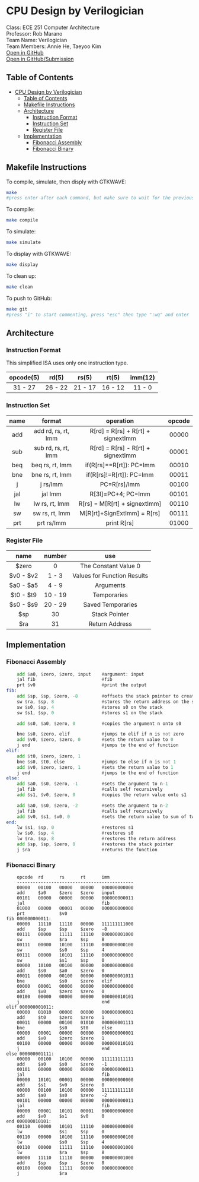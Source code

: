 # CPU Design by Verilogician

Class: ECE 251 Computer Architecture  
Professor: Rob Marano  
Team Name: Verilogician  
Team Members: Annie He, Taeyoo Kim  
[Open in GitHub](https://github.com/cooper-union-ece-251-marano/ece-251-spring-2023-final-project-verilogician)  
[Open in GitHub/Submission](https://github.com/cooper-union-ece-251-marano/ece-251-spring-2023-final-project-verilogician/tree/submission)

## Table of Contents

- [CPU Design by Verilogician](#cpu-design-by-verilogician)
	- [Table of Contents](#table-of-contents)
	- [Makefile Instructions](#makefile-instructions)
	- [Architecture](#architecture)
		- [Instruction Format](#instruction-format)
		- [Instruction Set](#instruction-set)
		- [Register File](#register-file)
	- [Implementation](#implementation)
		- [Fibonacci Assembly](#fibonacci-assembly)
		- [Fibonacci Binary](#fibonacci-binary)

## Makefile Instructions

To compile, simulate, then disply with GTKWAVE:
```bash
make
#press enter after each command, but make sure to wait for the previous to complete
```

To compile:
```bash
make compile
```

To simulate:
```bash
make simulate
```

To display with GTKWAVE:
```bash
make display
```

To clean up:
```bash
make clean
```

To push to GitHub:
```bash
make git
#press "i" to start commenting, press "esc" then type ":wq" and enter
```
## Architecture

### Instruction Format
This simplified ISA uses only one instruction type.  

| opcode(5) | rd(5) | rs(5) | rt(5) | imm(12) |
|:--------------:|:------------:|:------------:|:------------:|  :------------:|
| 31 - 27 | 26 - 22 | 21 - 17 | 16 - 12 | 11 - 0 |

### Instruction Set

| name | format | operation | opcode |
|:--------------:|:------------:|:------------:|:------------:|
| add | add rd, rs, rt, Imm| R[rd] = R[rs] + R[rt] + signextImm | 00000 |
| sub | sub rd, rs, rt, Imm| R[rd] = R[rs] - R[rt] + signextImm | 00001 |
| beq | beq rs, rt, Imm| if(R[rs]==R[rt]): PC=Imm | 00010 |
| bne | bne rs, rt, Imm| if(R[rs]!=R[rt]): PC=Imm | 00011 |
| j | j rs/Imm | PC=R[rs]/Imm | 00100 |
| jal | jal Imm | R[3l]=PC+4; PC=Imm | 00101 |
| lw | lw rs, rt, Imm | R[rs] = M[R[rt] + signextImm] | 00110 |
| sw | sw rs, rt, Imm | M[R[rt]+SignExtImm] = R[rs] | 00111 |
| prt | prt rs/Imm| print R[rs] | 01000 |

### Register File

| name | number | use |
|:--------------:|:------------:|:------------:|
| $zero | 0 | The Constant Value 0 |
| \$v0 - $v2 | 1 - 3 | Values for Function Results |
| $a0 - $a5 | 4 - 9 | Arguments |
| $t0 - $t9 | 10 - 19 | Temporaries |
| $s0 - $s9 | 20 - 29 | Saved Temporaries |
| $sp | 30 | Stack Pointer |
| $ra | 31 | Return Address |

## Implementation

### Fibonacci Assembly

```asm
	add $a0, $zero, $zero, input	#argument: input
	jal fib							#fib
	prt $v0			    			#print the output
fib:
	add $sp, $sp, $zero, -8			#offsets the stack pointer to create a stack frame
	sw $ra, $sp, 8					#stores the return address on the stack
	sw $s0, $sp, 4					#stores s0 on the stack
	sw $s1, $sp, 0					#stores s1 on the stack

	add $s0, $a0, $zero, 0 			#copies the argument n onto s0

	bne $s0, $zero, elif			#jumps to elif if n is not zero
	add $v0, $zero, $zero, 0		#sets the return value to 0
	j end							#jumps to the end of function
elif:
	add $t0, $zero, $zero, 1
	bne $s0, $t0, else				#jumps to else if n is not 1
	add $v0, $zero, $zero, 1		#sets the return value to 1
	j end							#jumps to the end of function
else:
	add $a0, $s0, $zero, -1			#sets the argument to n-1
	jal fib							#calls self recursively
	add $s1, $v0, $zero, 0			#copies the return value onto s1

	add $a0, $s0, $zero, -2			#sets the argument to n-2
	jal fib							#calls self recursively
	add $v0, $s1, $v0, 0			#sets the return value to sum of two
end:
	lw $s1, $sp, 0					#restores s1
	lw $s0, $sp, 4					#restores s0
	lw $ra, $sp, 8					#restores the return address
	add $sp, $sp, $zero, 8			#restores the stack pointer
	j $ra							#returns the function
```

### Fibonacci Binary

```
    opcode  rd      rs      rt      imm
	--------------------------------------------
    00000 	00100 	00000 	00000 	000000000000
    add	    $a0		$zero   $zero   input	
    00101 	00000 	00000 	00000 	000000000011
    jal                             fib
    01000   00000   00001   00000   000000000000
    prt             $v0
fib 000000000011:
    00000   11110   11110   00000   111111111000
	add     $sp     $sp     $zero   -8
    00111   00000   11111   11110   000000001000
	sw              $ra     $sp     8
    00111   00000   10100   11110   000000000100
	sw              $s0     $sp     4
    00111   00000   10101   11110   000000000000
	sw              $s1     $sp     0
    00000   10100   00100   00000   000000000000
	add     $s0     $a0     $zero   0
    00011   00000   00100   00000   000000001011
	bne             $s0     $zero   elif
    00000   00001   00000   00000   000000000000
	add     $v0     $zero   $zero   0
    00100   00000   00000   00000   000000010101
	j                               end
elif 000000001011:
    00000   01010   00000   00000   000000000001
	add     $t0     $zero   $zero   1
    00011   00000   00100   01010   000000001111
	bne             $s0     $t0     else
    00000   00001   00000   00000   000000000001
	add     $v0     $zero   $zero   1
    00100   00000   00000   00000   000000010101
	j                               end
else 000000001111:
    00000   00100   10100   00000   111111111111
	add     $a0     $s0     $zero   -1
    00101   00000   00000   00000   000000000011
	jal                             fib
    00000   10101   00001   00000   000000000000
	add     $s1     $v0     $zero   0
    00000   00100   10100   00000   111111111110
	add     $a0     $s0     $zero   -2
    00101   00000   00000   00000   000000000011
	jal                             fib
    00000   00001   10101   00001   000000000000
	add     $v0     $s1     $v0     0
end 000000010101:
    00110   00000   10101   11110   000000000000
	lw              $s1     $sp     0
    00110   00000   10100   11110   000000000100
	lw              $s0     $sp     4
    00110   00000   11111   11110   000000001000
	lw              $ra     $sp     8
    00000 	11110 	11110 	00000 	000000001000
	add     $sp     $sp     $zero   8
    00100   00000   11111   00000   000000000000
	j               $ra
```

